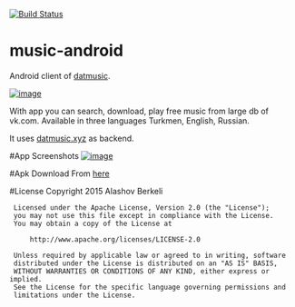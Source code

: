 [![Build Status](https://www.bitrise.io/app/dd7755c1c28ffd25.svg?token=U0tmZGfd2I2Bkhzg8MEQnA&branch=master)](https://www.bitrise.io/app/dd7755c1c28ffd25)

# music-android
Android client of [datmusic](https://github.com/alashow/music).

[![image](https://dotjpg.co/kTSm7wG.png)](https://play.google.com/store/apps/details?id=musictanzania)


With app you can search, download, play free music from large db of vk.com.
Available in three languages Turkmen, English, Russian.

It uses [datmusic.xyz](https://datmusic.xyz) as backend.

#App Screenshots
[![image](https://dotjpg.co/hYoG.png)](https://dotjpg.co/hYoG.png)

#Apk Download
From [here](https://bit.ly/M-APK)

#License
    Copyright 2015 Alashov Berkeli
  
     Licensed under the Apache License, Version 2.0 (the "License");
     you may not use this file except in compliance with the License.
     You may obtain a copy of the License at
  
         http://www.apache.org/licenses/LICENSE-2.0
  
     Unless required by applicable law or agreed to in writing, software
     distributed under the License is distributed on an "AS IS" BASIS,
     WITHOUT WARRANTIES OR CONDITIONS OF ANY KIND, either express or implied.
     See the License for the specific language governing permissions and
     limitations under the License.
